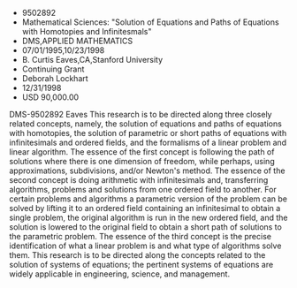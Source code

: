 
* 9502892
* Mathematical Sciences: "Solution of Equations and Paths of Equations with Homotopies and Infinitesmals"
* DMS,APPLIED MATHEMATICS
* 07/01/1995,10/23/1998
* B. Curtis Eaves,CA,Stanford University
* Continuing Grant
* Deborah Lockhart
* 12/31/1998
* USD 90,000.00

DMS-9502892 Eaves This research is to be directed along three closely related
concepts, namely, the solution of equations and paths of equations with
homotopies, the solution of parametric or short paths of equations with
infinitesimals and ordered fields, and the formalisms of a linear problem and
linear algorithm. The essence of the first concept is following the path of
solutions where there is one dimension of freedom, while perhaps, using
approximations, subdivisions, and/or Newton's method. The essence of the second
concept is doing arithmetic with infinitesimals and, transferring algorithms,
problems and solutions from one ordered field to another. For certain problems
and algorithms a parametric version of the problem can be solved by lifting it
to an ordered field containing an infinitesimal to obtain a single problem, the
original algorithm is run in the new ordered field, and the solution is lowered
to the original field to obtain a short path of solutions to the parametric
problem. The essence of the third concept is the precise identification of what
a linear problem is and what type of algorithms solve them. This research is to
be directed along the concepts related to the solution of systems of equations;
the pertinent systems of equations are widely applicable in engineering,
science, and management.
